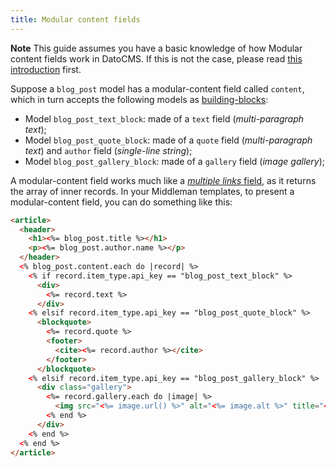 ```yaml
---
title: Modular content fields
---
```


**Note** This guide assumes you have a basic knowledge of how Modular content fields work in DatoCMS. If this is not the case, please read [this introduction](/docs/introduction/modular-content/) first.

Suppose a `blog_post` model has a modular-content field called `content`, which in turn accepts the following models as [building-blocks](/docs/introduction/modular-content/):

* Model `blog_post_text_block`: made of a `text` field (*multi-paragraph text*);
* Model `blog_post_quote_block`: made of a `quote` field (*multi-paragraph text*) and `author` field (*single-line string*);
* Model `blog_post_gallery_block`: made of a `gallery` field (*image gallery*);

A modular-content field works much like a [*multiple links* field](/docs/middleman/links), as it returns the array of inner records. In your Middleman templates, to present a modular-content field, you can do something like this:

```html
<article>
  <header>
    <h1><%= blog_post.title %></h1>
    <p><%= blog_post.author.name %></p>
  </header>
  <% blog_post.content.each do |record| %>
    <% if record.item_type.api_key == "blog_post_text_block" %>
      <div>
        <%= record.text %>
      </div>
    <% elsif record.item_type.api_key == "blog_post_quote_block" %>
      <blockquote>
        <%= record.quote %>
        <footer>
          <cite><%= record.author %></cite>
        </footer>
      </blockquote>
    <% elsif record.item_type.api_key == "blog_post_gallery_block" %>
      <div class="gallery">
        <%= record.gallery.each do |image| %>
          <img src="<%= image.url() %>" alt="<%= image.alt %>" title="<%= image.title %>" />
        <% end %>
      </div>
    <% end %>
  <% end %>
</article>
```

